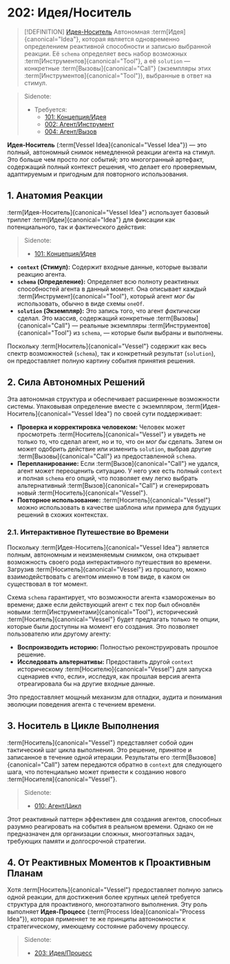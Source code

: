 # 202: Идея/Носитель

> [!DEFINITION] [Идея-Носитель](./000_glossary.md)
> Автономная :term[Идея]{canonical="Idea"}, которая является одновременно определением реактивной способности и записью выбранной реакции. Её `schema` определяет весь набор возможных :term[Инструментов]{canonical="Tool"}, а её `solution` — конкретные :term[Вызовы]{canonical="Call"} (экземпляры этих :term[Инструментов]{canonical="Tool"}), выбранные в ответ на стимул.

> Sidenote:
> - Требуется:
>   - [101: Концепция/Идея](./101_concept_idea.md)
>   - [002: Агент/Инструмент](./002_agent_tool.md)
>   - [004: Агент/Вызов](./004_agent_call.md)

**Идея-Носитель** (:term[Vessel Idea]{canonical="Vessel Idea"}) — это полный, автономный снимок немедленной реакции агента на стимул. Это больше чем просто лог событий; это многогранный артефакт, содержащий полный контекст решения, что делает его проверяемым, адаптируемым и пригодным для повторного использования.

## 1. Анатомия Реакции

:term[Идея-Носитель]{canonical="Vessel Idea"} использует базовый триплет :term[Идеи]{canonical="Idea"} для фиксации как потенциального, так и фактического действия:

> Sidenote:
> - [101: Концепция/Идея](./101_concept_idea.md)

- **`context` (Стимул):** Содержит входные данные, которые вызвали реакцию агента.
- **`schema` (Определение):** Определяет всю полноту реактивных способностей агента в данный момент. Она описывает каждый :term[Инструмент]{canonical="Tool"}, который агент _мог бы_ использовать, обычно в виде схемы `oneOf`.
- **`solution` (Экземпляр):** Это запись того, что агент _фактически_ сделал. Это массив, содержащий конкретные :term[Вызовы]{canonical="Call"} — реальные экземпляры :term[Инструментов]{canonical="Tool"} из `schema`, — которые были выбраны и выполнены.

Поскольку :term[Носитель]{canonical="Vessel"} содержит как весь спектр возможностей (`schema`), так и конкретный результат (`solution`), он предоставляет полную картину события принятия решения.

## 2. Сила Автономных Решений

Эта автономная структура и обеспечивает расширенные возможности системы. Упаковывая определение вместе с экземпляром, :term[Идея-Носитель]{canonical="Vessel Idea"} по своей сути поддерживает:

- **Проверка и корректировка человеком:** Человек может просмотреть :term[Носитель]{canonical="Vessel"} и увидеть не только то, что сделал агент, но и то, что он _мог бы_ сделать. Затем он может одобрить действие или изменить `solution`, выбрав другие :term[Вызовы]{canonical="Call"} из предоставленной `schema`.
- **Перепланирование:** Если :term[Вызов]{canonical="Call"} не удался, агент может переоценить ситуацию. У него уже есть полный `context` и полная `schema` его опций, что позволяет ему легко выбрать альтернативный :term[Вызов]{canonical="Call"} и сгенерировать новый :term[Носитель]{canonical="Vessel"}.
- **Повторное использование:** :term[Носитель]{canonical="Vessel"} можно использовать в качестве шаблона или примера для будущих решений в схожих контекстах.

### 2.1. Интерактивное Путешествие во Времени

Поскольку :term[Идея-Носитель]{canonical="Vessel Idea"} является полным, автономным и неизменяемым снимком, она открывает возможность своего рода интерактивного путешествия во времени. Загрузив :term[Носитель]{canonical="Vessel"} из прошлого, можно взаимодействовать с агентом именно в том виде, в каком он существовал в тот момент.

Схема `schema` гарантирует, что возможности агента «заморожены» во времени; даже если действующий агент с тех пор был обновлён новыми :term[Инструментами]{canonical="Tool"}, исторический :term[Носитель]{canonical="Vessel"} будет предлагать только те опции, которые были доступны на момент его создания. Это позволяет пользователю или другому агенту:

- **Воспроизводить историю:** Полностью реконструировать прошлое решение.
- **Исследовать альтернативы:** Предоставить другой `context` историческому :term[Носителю]{canonical="Vessel"} для запуска сценариев «что, если», исследуя, как прошлая версия агента отреагировала бы на другие входные данные.

Это предоставляет мощный механизм для отладки, аудита и понимания эволюции поведения агента с течением времени.

## 3. Носитель в Цикле Выполнения

:term[Носитель]{canonical="Vessel"} представляет собой один тактический шаг цикла выполнения. Это решение, принятое и записанное в течение одной итерации. Результаты его :term[Вызовов]{canonical="Call"} затем передаются обратно в `context` для следующего шага, что потенциально может привести к созданию нового :term[Носителя]{canonical="Vessel"}.

> Sidenote:
> - [010: Агент/Цикл](./010_agent_loop.md)

Этот реактивный паттерн эффективен для создания агентов, способных разумно реагировать на события в реальном времени. Однако он не предназначен для организации сложных, многоэтапных задач, требующих памяти и долгосрочной стратегии.

## 4. От Реактивных Моментов к Проактивным Планам

Хотя :term[Носитель]{canonical="Vessel"} предоставляет полную запись одной реакции, для достижения более крупных целей требуется структура для проактивного, многоэтапного выполнения. Эту роль выполняет **Идея-Процесс** (:term[Process Idea]{canonical="Process Idea"}), которая применяет те же принципы автономности к стратегическому, имеющему состояние рабочему процессу.

> Sidenote:
> - [203: Идея/Процесс](./203_idea_process.md)
